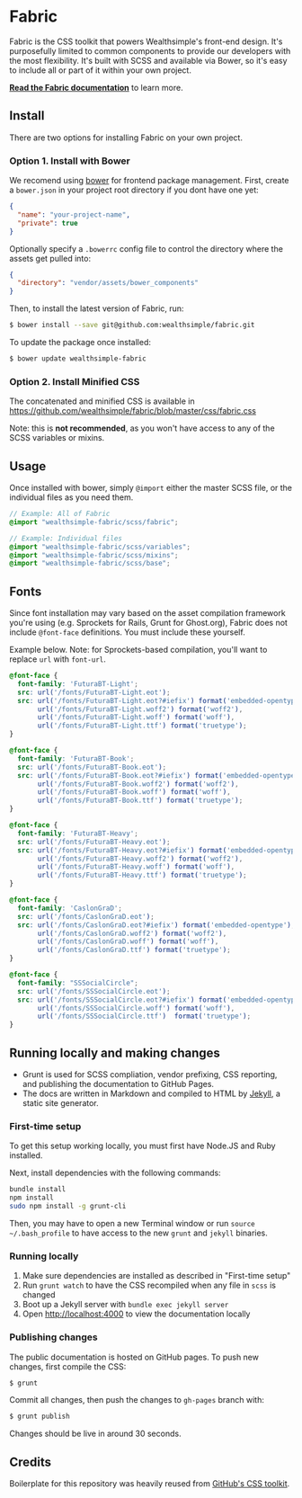 # Fabric

Fabric is the CSS toolkit that powers Wealthsimple's front-end design. It's purposefully limited to common components to provide our developers with the most flexibility. It's built with SCSS and available via Bower, so it's easy to include all or part of it within your own project.

[**Read the Fabric documentation**](http://fabric.wealthsimple.com/) to learn more.

## Install

There are two options for installing Fabric on your own project.

### Option 1. Install with Bower

We recomend using [bower](http://bower.io/) for frontend package management. First, create a `bower.json` in your project root directory if you dont have one yet:

```json
{
  "name": "your-project-name",
  "private": true
}
```

Optionally specify a `.bowerrc` config file to control the directory where the assets get pulled into:

```json
{
  "directory": "vendor/assets/bower_components"
}
```

Then, to install the latest version of Fabric, run:

```sh
$ bower install --save git@github.com:wealthsimple/fabric.git
```

To update the package once installed:

```sh
$ bower update wealthsimple-fabric
```

### Option 2. Install Minified CSS

The concatenated and minified CSS is available in https://github.com/wealthsimple/fabric/blob/master/css/fabric.css

Note: this is **not recommended**, as you won't have access to any of the SCSS variables or mixins.

## Usage

Once installed with bower, simply `@import` either the master SCSS file, or the individual files as you need them.

```scss
// Example: All of Fabric
@import "wealthsimple-fabric/scss/fabric";

// Example: Individual files
@import "wealthsimple-fabric/scss/variables";
@import "wealthsimple-fabric/scss/mixins";
@import "wealthsimple-fabric/scss/base";
```

## Fonts

Since font installation may vary based on the asset compilation framework you're using (e.g. Sprockets for Rails, Grunt for Ghost.org), Fabric does not include `@font-face` definitions. You must include these yourself.

Example below. Note: for Sprockets-based compilation, you'll want to replace `url` with `font-url`.

```scss
@font-face {
  font-family: 'FuturaBT-Light';
  src: url('/fonts/FuturaBT-Light.eot');
  src: url('/fonts/FuturaBT-Light.eot?#iefix') format('embedded-opentype'),
       url('/fonts/FuturaBT-Light.woff2') format('woff2'),
       url('/fonts/FuturaBT-Light.woff') format('woff'),
       url('/fonts/FuturaBT-Light.ttf') format('truetype');
}

@font-face {
  font-family: 'FuturaBT-Book';
  src: url('/fonts/FuturaBT-Book.eot');
  src: url('/fonts/FuturaBT-Book.eot?#iefix') format('embedded-opentype'),
       url('/fonts/FuturaBT-Book.woff2') format('woff2'),
       url('/fonts/FuturaBT-Book.woff') format('woff'),
       url('/fonts/FuturaBT-Book.ttf') format('truetype');
}

@font-face {
  font-family: 'FuturaBT-Heavy';
  src: url('/fonts/FuturaBT-Heavy.eot');
  src: url('/fonts/FuturaBT-Heavy.eot?#iefix') format('embedded-opentype'),
       url('/fonts/FuturaBT-Heavy.woff2') format('woff2'),
       url('/fonts/FuturaBT-Heavy.woff') format('woff'),
       url('/fonts/FuturaBT-Heavy.ttf') format('truetype');
}

@font-face {
  font-family: 'CaslonGraD';
  src: url('/fonts/CaslonGraD.eot');
  src: url('/fonts/CaslonGraD.eot?#iefix') format('embedded-opentype'),
       url('/fonts/CaslonGraD.woff2') format('woff2'),
       url('/fonts/CaslonGraD.woff') format('woff'),
       url('/fonts/CaslonGraD.ttf') format('truetype');
}

@font-face {
  font-family: "SSSocialCircle";
  src: url('/fonts/SSSocialCircle.eot');
  src: url('/fonts/SSSocialCircle.eot?#iefix') format('embedded-opentype'),
       url('/fonts/SSSocialCircle.woff') format('woff'),
       url('/fonts/SSSocialCircle.ttf')  format('truetype');
}
```

## Running locally and making changes

- Grunt is used for SCSS compliation, vendor prefixing, CSS reporting, and publishing the documentation to GitHub Pages.
- The docs are written in Markdown and compiled to HTML by [Jekyll](https://jekyllrb.com/), a static site generator.

### First-time setup

To get this setup working locally, you must first have Node.JS and Ruby installed.

Next, install dependencies with the following commands:

```sh
bundle install
npm install
sudo npm install -g grunt-cli
```

Then, you may have to open a new Terminal window or run `source ~/.bash_profile` to have access to the new `grunt` and `jekyll` binaries.

### Running locally

1. Make sure dependencies are installed as described in "First-time setup"
2. Run `grunt watch` to have the CSS recompiled when any file in `scss` is changed
3. Boot up a Jekyll server with `bundle exec jekyll server`
4. Open [http://localhost:4000](http://localhost:4000) to view the documentation locally

### Publishing changes

The public documentation is hosted on GitHub pages. To push new changes, first compile the CSS:

```sh
$ grunt
```

Commit all changes, then push the changes to `gh-pages` branch with:

```sh
$ grunt publish
```

Changes should be live in around 30 seconds.

## Credits

Boilerplate for this repository was heavily reused from [GitHub's CSS toolkit](https://github.com/primer/primer).

